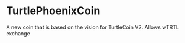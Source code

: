 # TurtlePhoenixCoin
A new coin that is based on the vision for TurtleCoin V2. Allows wTRTL exchange
